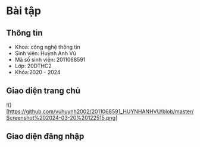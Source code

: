

# Bài tập 



 
## Thông tin
* Khoa: công nghệ thông tin
* Sinh viên: Huỳnh Anh Vũ
* Mã số sinh viên: 2011068591
* Lớp: 20DTHC2
* Khóa:2020 - 2024

## Giao diện trang chủ
!()[https://github.com/vuhuynh2002/2011068591_HUYNHANHVU/blob/master/Screenshot%202024-03-20%20122515.png]
## Giao diện đăng nhập
